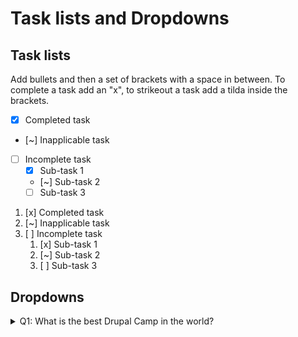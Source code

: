 # Task lists and Dropdowns

## Task lists

Add bullets and then a set of brackets with a space in between. To complete a task add an "x", to strikeout a task add a tilda inside the brackets.

- [x] Completed task
- [~] Inapplicable task
- [ ] Incomplete task
  - [x] Sub-task 1
  - [~] Sub-task 2
  - [ ] Sub-task 3

1. [x] Completed task
1. [~] Inapplicable task
1. [ ] Incomplete task
   1. [x] Sub-task 1
   1. [~] Sub-task 2
   1. [ ] Sub-task 3


## Dropdowns

<details>
<summary>Q1: What is the best Drupal Camp in the world?
</summary>
A1: DrupalCamp Asheville<br/>
A2: Twin Cities DrupalCamp<br/>
A3: DrupalCamp Florida<br/>
</details>
